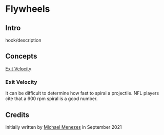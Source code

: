 # Flywheels

## Intro

hook/description

## Concepts

[Exit Velocity](#exit-velocity)

### Exit Velocity

It can be difficult to determine how fast to spiral a projectile. NFL players cite that a 600 rpm spiral is a good number.

## Credits

Initially written by [Michael Menezes](https://github.com/Menezmic21/) in September 2021
